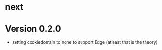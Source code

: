 # next

# Version 0.2.0
 - setting cookiedomain to none to support Edge (atleast that is the theory)